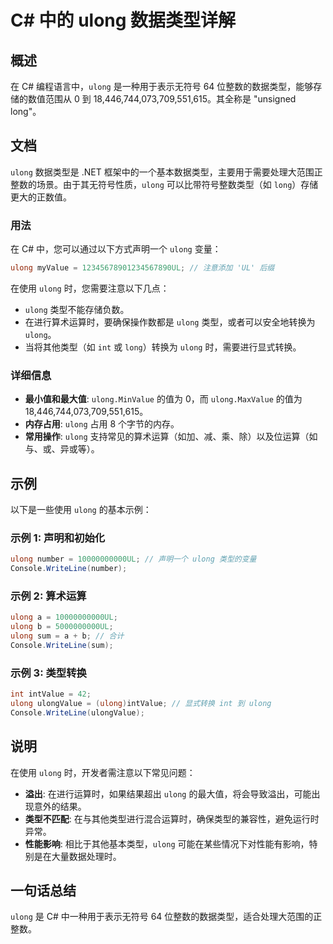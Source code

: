 <!--
Meta Description: # C# 中的 ulong 数据类型详解 ## 概述 在 C# 编程语言中，`ulong` 是一种用于表示无符号 64 位整数的数据类型，能够存储的数值范围从 0 到 18,446,744,073,709,551,615。其全称是 "unsigned long"。 ## 文档 `ulong` 数据类...
Meta Keywords: ulong, csharp, long, int, console
-->

# C# 中的 ulong 数据类型详解

## 概述
在 C# 编程语言中，`ulong` 是一种用于表示无符号 64 位整数的数据类型，能够存储的数值范围从 0 到 18,446,744,073,709,551,615。其全称是 "unsigned long"。

## 文档
`ulong` 数据类型是 .NET 框架中的一个基本数据类型，主要用于需要处理大范围正整数的场景。由于其无符号性质，`ulong` 可以比带符号整数类型（如 `long`）存储更大的正数值。

### 用法
在 C# 中，您可以通过以下方式声明一个 `ulong` 变量：

```csharp
ulong myValue = 12345678901234567890UL; // 注意添加 'UL' 后缀
```

在使用 `ulong` 时，您需要注意以下几点：
- `ulong` 类型不能存储负数。
- 在进行算术运算时，要确保操作数都是 `ulong` 类型，或者可以安全地转换为 `ulong`。
- 当将其他类型（如 `int` 或 `long`）转换为 `ulong` 时，需要进行显式转换。

### 详细信息
- **最小值和最大值**: `ulong.MinValue` 的值为 0，而 `ulong.MaxValue` 的值为 18,446,744,073,709,551,615。
- **内存占用**: `ulong` 占用 8 个字节的内存。
- **常用操作**: `ulong` 支持常见的算术运算（如加、减、乘、除）以及位运算（如与、或、异或等）。

## 示例
以下是一些使用 `ulong` 的基本示例：

### 示例 1: 声明和初始化
```csharp
ulong number = 10000000000UL; // 声明一个 ulong 类型的变量
Console.WriteLine(number);
```

### 示例 2: 算术运算
```csharp
ulong a = 10000000000UL;
ulong b = 5000000000UL;
ulong sum = a + b; // 合计
Console.WriteLine(sum);
```

### 示例 3: 类型转换
```csharp
int intValue = 42;
ulong ulongValue = (ulong)intValue; // 显式转换 int 到 ulong
Console.WriteLine(ulongValue);
```

## 说明
在使用 `ulong` 时，开发者需注意以下常见问题：
- **溢出**: 在进行运算时，如果结果超出 `ulong` 的最大值，将会导致溢出，可能出现意外的结果。
- **类型不匹配**: 在与其他类型进行混合运算时，确保类型的兼容性，避免运行时异常。
- **性能影响**: 相比于其他基本类型，`ulong` 可能在某些情况下对性能有影响，特别是在大量数据处理时。

## 一句话总结
`ulong` 是 C# 中一种用于表示无符号 64 位整数的数据类型，适合处理大范围的正整数。